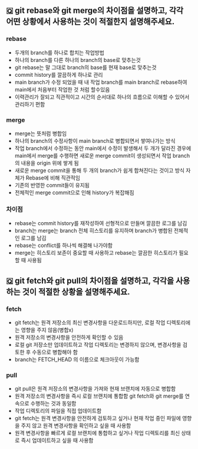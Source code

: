 ## 🇶 git rebase와 git merge의 차이점을 설명하고, 각각 어떤 상황에서 사용하는 것이 적절한지 설명해주세요.
### rebase
-  두개의 branch를 하나로 합치는 작업방법
- 하나의 branch를 다른 하나의 branch의 base로 맞추는것
- git rebase는 말 그대로 branch의 base를 현재 base로 맞추는것
- commit history를 깔끔하게 하나로 관리
- main branch가 수정 되었을 때 내 작업 branch를 main branch로 rebase하여 main에서 처음부터 작업한 것 처럼 할수있음
- 이력관리가 잘되고 직관적이고 시간의 순서대로 하나의 흐름으로 이해할 수 있어서 관리하기 편함
### merge
- merge는 뜻처럼 병합임
- 하나의 branch의 수정사항이 main branch로 병합되면서 쌓여나가는 방식
- 작업 branch에서 수정하는 동안 main에서 수정이 발생해서 두 개가 달라진 경우에 main에서 merge를 수행하면 새로운 merge commit이 생성되면서 작업 branch의 내용을 origin 위에 쌓게 됨
- 새로운 merge commit을 통해 두 개의 branch가 쉽게 합쳐진다는 것이고 방식 자체가 Rebase에 비해 직관적임
- 기존의 반영한 commit들이 유지됨
- 전체적인 merge commit으로 인해 history가 복잡해짐
### 차이점
- rebase는 commit history를 재작성하여 선형적으로 만들며 깔끔한 로그를 남김
- branch는 merge는 branch 전체 히스토리를 유지하며 branch가 병합된 전체적인 로그를 남김
- rebase는 conflict를 하나씩 해결해 나가야함
- merge는 히스토리 보존이 중요할 때 사용하고 rebase는 깔끔한 히스토리가 필요할 때 사용됨

  
## 🇶 git fetch와 git pull의 차이점을 설명하고, 각각을 사용하는 것이 적절한 상황을 설명해주세요.
### fetch
- git fetch는 원격 저장소의 최신 변경사항을 다운로드하지만, 로컬 작업 디렉토리에는 영향을 주지 않음(병합x)
- 원격 저장소의 변경사항을 안전하게 확인할 수 있음
- 로컬 git 저장소만 업데이트하고 작업 디렉토리는 변경하지 않으며, 변경사항을 검토한 후 수동으로 병합해야 함
- branch는 FETCH_HEAD 의 이름으로 체크아웃이 가능함
### pull
- git pull은 원격 저장소의 변경사항을 가져와 현재 브랜치에 자동으로 병합함
- 원격 저장소의 변경사항을 즉시 로컬 브랜치에 통합함 git fetch와 git merge를 연속으로 수행하는 것과 동일함
- 작업 디렉토리의 파일을 직접 업데이트함
- git fetch는 원격 변경사항을 안전하게 검토하고 싶거나 현재 작업 중인 파일에 영향을 주지 않고 원격 변경사항을 확인하고 싶을 때 사용함
- 원격 변경사항을 빠르게 로컬 브랜치에 통합하고 싶거나 작업 디렉토리를 최신 상태로 즉시 업데이트하고 싶을 때 사용함
